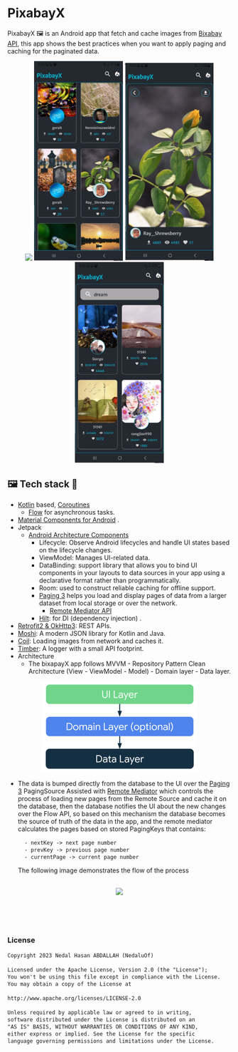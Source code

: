 # PixabayX

PixabayX 🖼️ is an Android app that fetch and cache images from [Bixabay API](https://pixabay.com/api/docs/), this app shows the best practices when you want to apply paging and caching for the paginated data.
 <p align="center">
        <img src="https://github.com/nedaluof/PixabayX/blob/master/art/bixapay_x_animated.gif" width="200">
        <img src="https://github.com/nedaluof/PixabayX/blob/master/art/pixabay_x_1.PNG" width="200">
        <img src="https://github.com/nedaluof/PixabayX/blob/master/art/pixabay_x_2.PNG" width="200">
        <img src="https://github.com/nedaluof/PixabayX/blob/master/art/pixabay_x_3.PNG" width="200">
  </p>
  
## 🖼️ Tech stack 👑
- [Kotlin](https://kotlinlang.org/)
  based, [Coroutines](https://github.com/Kotlin/kotlinx.coroutines)
    + [Flow](https://kotlin.github.io/kotlinx.coroutines/kotlinx-coroutines-core/kotlinx.coroutines.flow/)
      for asynchronous tasks.
- [Material Components for Android](https://github.com/material-components/material-components-android)
  .
- Jetpack
    - [Android Architecture Components](https://developer.android.com/topic/libraries/architecture)
        - Lifecycle: Observe Android lifecycles and handle UI states based on the lifecycle changes.
        - ViewModel: Manages UI-related data.
        - DataBinding: support library that allows you to bind UI components in your layouts to data
          sources in your app using a declarative format rather than programmatically.
        - Room: used to construct reliable caching for offline support.
        - [Paging 3](https://developer.android.com/topic/libraries/architecture/paging/v3-overview)
          helps you load and display pages of data from a larger dataset from local storage or over
          the network.
            - [Remote Mediator API](https://developer.android.com/reference/kotlin/androidx/paging/RemoteMediator)
        - [Hilt](https://dagger.dev/hilt/): for DI (dependency injection) .
- [Retrofit2 & OkHttp3](https://github.com/square/retrofit): REST APIs.
- [Moshi](https://github.com/square/moshi/): A modern JSON library for Kotlin and Java.
- [Coil](https://github.com/coil-kt/coil): Loading images from network and caches it.
- [Timber](https://github.com/JakeWharton/timber): A logger with a small API footprint.
- Architecture
    - The bixapayX app follows MVVM - Repository Pattern Clean Architecture (View - ViewModel - Model) - Domain layer - Data
      layer.

<p align="center">
    <img src="https://github.com/nedaluof/Quotes/blob/master/screen_shots/mad_arch_overview.png?raw=true" width="350">
</p>

- The data is bumped directly from the database to the UI over
      the [Paging 3](https://developer.android.com/topic/libraries/architecture/paging/v3-overview)
      PagingSource Assisted
      with [Remote Mediator](https://developer.android.com/reference/kotlin/androidx/paging/RemoteMediator)
      which controls the process of loading new pages from the Remote Source
      and cache it on the database, then the database notifies the UI about the new changes over the Flow API, so based on this mechanism the database becomes the source of truth of the data in the app, and the remote mediator calculates the pages based on stored PagingKeys
      that contains:
  
        - nextKey -> next page number
        - prevKey -> previous page number
        - currentPage -> current page number



  The following image demonstrates the flow of the process
         

<p align="center">
  <br/>
    <img src="https://developer.android.com/static/topic/libraries/architecture/images/paging3-layered-architecture.svg" width="800">
</p>

<br/>
<br/>
<br/>

### License

```
Copyright 2023 Nedal Hasan ABDALLAH (NedaluOf)

Licensed under the Apache License, Version 2.0 (the "License");
You won't be using this file except in compliance with the License.
You may obtain a copy of the License at

http://www.apache.org/licenses/LICENSE-2.0

Unless required by applicable law or agreed to in writing,
software distributed under the License is distributed on an 
"AS IS" BASIS, WITHOUT WARRANTIES OR CONDITIONS OF ANY KIND,
either express or implied. See the License for the specific 
language governing permissions and limitations under the License.

```
